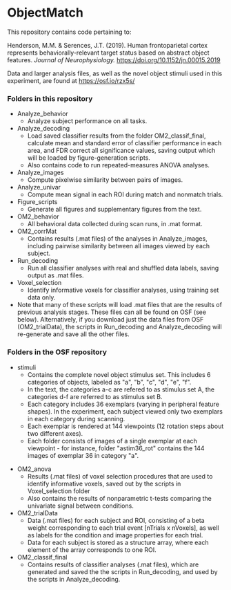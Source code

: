 # ObjectMatch

This repository contains code pertaining to:<p>
Henderson, M.M. & Serences, J.T. (2019). Human frontoparietal cortex represents behaviorally-relevant target status based on abstract object features. <em>Journal of Neurophysiology.</em> <https://doi.org/10.1152/jn.00015.2019><p> Data and larger analysis files, as well as the novel object stimuli used in this experiment, are found at 
<https://osf.io/rzx5s/><p>
### Folders in this repository
+ Analyze_behavior
    + Analyze subject performance on all tasks.
+ Analyze_decoding
    +  Load saved classifier results from the folder OM2_classif_final, calculate mean and standard error of classifier performance in each area, and FDR correct all significance values, saving output which will be loaded by figure-generation scripts. 
    +  Also contains code to run repeated-measures ANOVA analyses. 
+ Analyze_images
    + Compute pixelwise similarity between pairs of images.
+ Analyze_univar
    + Compute mean signal in each ROI during match and nonmatch trials.
+ Figure_scripts 
    + Generate all figures and supplementary figures from the text.
+ OM2_behavior
    + All behavioral data collected during scan runs, in .mat format.
+ OM2_corrMat
    + Contains results (.mat files) of the analyses in Analyze_images, including pairwise similarity between all images viewed by each subject.
+ Run_decoding
    + Run all classifier analyses with real and shuffled data labels, saving output as .mat files.
+ Voxel_selection
    + Identify informative voxels for classifier analyses, using training set data only.
+ Note that many of these scripts will load .mat files that are the results of previous analysis stages. These files can all be found on OSF (see below). Alternatively, if you download just the data files from OSF (OM2_trialData), the scripts in Run_decoding and Analyze_decoding will re-generate and save all the other files.
  
### Folders in the OSF repository
- stimuli
    - Contains the complete novel object stimulus set. This includes 6 categories of objects, labeled as "a", "b", "c", "d", "e", "f". 
    - In the text, the categories a-c are refered to as stimulus set A, the categories d-f are referred to as stimulus set B.
    - Each category includes 36 exemplars (varying in peripheral feature shapes). In the experiment, each subject viewed only two exemplars in each category during scanning.
    - Each exemplar is rendered at 144 viewpoints (12 rotation steps about two different axes).
    - Each folder consists of images of a single exemplar at each viewpoint - for instance, folder "astim36_rot" contains the 144 images of exemplar 36 in category "a".
+ OM2_anova
    + Results (.mat files) of voxel selection procedures that are used to identify informative voxels, saved out by the scripts in Voxel_selection folder
    + Also contains the results of nonparametric t-tests comparing the univariate signal between conditions.
+ OM2_trialData
    + Data (.mat files) for each subject and ROI, consisting of a beta weight corresponding to each trial event [nTrials x nVoxels], as well as labels for the condition and image properties for each trial. 
    + Data for each subject is stored as a structure array, where each element of the array corresponds to one ROI. 
+ OM2_classif_final
    + Contains results of classifier analyses (.mat files), which are generated and saved the the scripts in Run_decoding, and used by the scripts in Analyze_decoding.

